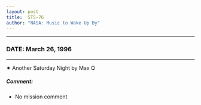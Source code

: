 ```yaml
---
layout: post
title:  STS-76
author: "NASA: Music to Wake Up By"
---
```


----
### DATE: March 26, 1996
----
✷ Another Saturday Night by Max Q

##### Comment:
* No mission comment
